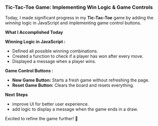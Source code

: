 ### **Tic-Tac-Toe Game: Implementing Win Logic & Game Controls**

Today, I made significant progress in my **Tic-Tac-Toe** game by adding the *winning* logic in JavaScript and implementing game control buttons.

**What I Accomplished Today**

**Winning Logic in JavaScript :**

* Defined all possible winning combinations.
* Created a function to check if a player has won after every move.
* Displayed a message when a player wins.

**Game Control Buttons :**

* **New Game Button:** Starts a fresh game without refreshing the page.
* **Reset Game Button:** Clears the board and resets everything.

**Next Steps**

* improve UI for better user experience.
* add logic to display a message when the game ends in a draw.

Excited to refine the game further! 🚀